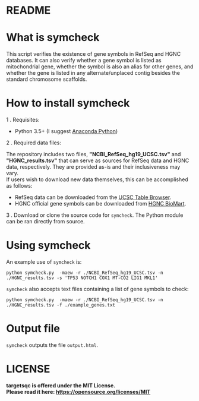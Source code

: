 # README #

# What is symcheck #

This script verifies the existence of gene symbols in RefSeq and HGNC databases. It can also verify whether a gene symbol is listed as mitochondrial gene, whether the symbol is also an alias for other genes, and whether the gene is listed in any alternate/unplaced contig besides the standard chromosome scaffolds.

# How to install symcheck #

1 . Requisites:  

 * Python 3.5+ (I suggest [Anaconda Python](https://www.continuum.io/downloads))  

 
2 . Required data files:  
 
 The repository includes two files, **"NCBI_RefSeq_hg19_UCSC.tsv"** and **"HGNC_results.tsv"** that can serve as sources for RefSeq data and HGNC data, respectively. They are provided as-is and their inclusiveness may vary.  
If users wish to download new data themselves, this can be accomplished as follows:  
 * RefSeq data can be downloaded from the [UCSC Table Browser](genome.ucsc.edu/cgi-bin/hgTables?clade=mammal&org=Human&db=hg19&hgta_group=genes&hgta_track=refSeqComposite&hgta_table=0&hgta_regionType=genome&hgta_outputType=primaryTable).  
 * HGNC official gene symbols can be downloaded from [HGNC BioMart](https://biomart.genenames.org/martform/#!/default/HGNC?datasets=hgnc_gene_mart&attributes=hgnc_gene__hgnc_gene_id_1010%2Chgnc_gene__status_1010%2Chgnc_gene__approved_symbol_1010%2Chgnc_gene__approved_name_1010%2Chgnc_gene__chromosome_location_1010%2Chgnc_gene__hgnc_alias_symbol__alias_symbol_108%2Chgnc_gene__chromosome_1010%2Chgnc_gene__hgnc_alias_name__alias_name_107%2Chgnc_gene__hgnc_previous_symbol__previous_symbol_1012%2Chgnc_gene__hgnc_previous_name__previous_name_1011%2Chgnc_gene__locus_group_1010%2Chgnc_gene__locus_type_1010%2Chgnc_gene__hgnc_family__hgnc_family_id_109%2Chgnc_gene__hgnc_family__hgnc_family_name_109%2Chgnc_gene__date_approved_1010%2Chgnc_gene__date_modified_1010%2Chgnc_gene__date_symbol_changed_1010%2Chgnc_gene__date_name_changed_1010).


3 . Download or clone the source code for `symcheck`. The Python module can be ran directly from source.  

# Using symcheck #

An example use of `symcheck` is:  

~~~~
python symcheck.py  -maew -r ./NCBI_RefSeq_hg19_UCSC.tsv -n ./HGNC_results.tsv -s 'TP53 NOTCH1 COX1 MT-CO2 LIG1 MKL1'
~~~~

`symcheck` also accepts text files containing a list of gene symbols to check:

~~~~
python symcheck.py  -maew -r ./NCBI_RefSeq_hg19_UCSC.tsv -n ./HGNC_results.tsv -f ./example_genes.txt
~~~~

# Output file #
`symcheck` outputs the file `output.html`.

# LICENSE #

**targetsqc is offered under the MIT License.**  
**Please read it here: https://opensource.org/licenses/MIT**  

